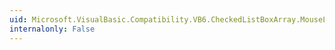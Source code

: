 ```yaml
---
uid: Microsoft.VisualBasic.Compatibility.VB6.CheckedListBoxArray.MouseLeave
internalonly: False
---
```

